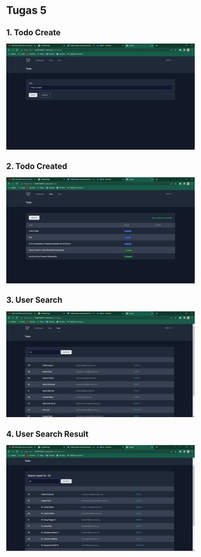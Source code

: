 # Tugas 5

## 1. Todo Create
![Alt text](screenshot/tugas5/Todo%20Create.png)
## 2. Todo Created
![Alt text](screenshot/tugas5/Todo%20Created.png)
## 3. User Search
![Alt text](screenshot/tugas5/User%20Search.png)
## 4. User Search Result
![Alt text](screenshot/tugas5/User%20Search%20Result.png)
